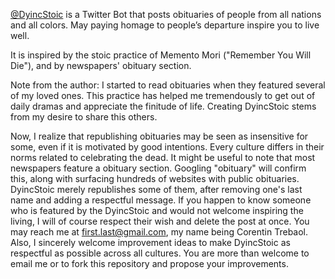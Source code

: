[@DyincStoic](https://twitter.com/DyingStoic) is a Twitter Bot that posts obituaries of people from all nations and all colors. May paying homage to people’s departure inspire you to live well.

It is inspired by the stoic practice of Memento Mori ("Remember You Will Die"), and by newspapers' obituary section.

Note from the author: I started to read obituaries when they featured several of my loved ones. This practice has helped me tremendously to get out of daily dramas and appreciate the finitude of life. Creating DyincStoic stems from my desire to share this others. 

Now, I realize that republishing obituaries may be seen as insensitive for some, even if it is motivated by good intentions. Every culture differs in their norms related to celebrating the dead. It might be useful to note that most newspapers feature a obituary section. Googling "obituary" will confirm this, along with surfacing hundreds of websites with public obituaries. DyincStoic merely republishes some of them, after removing one's last name and adding a respectful message. If you happen to know someone who is featured by the DyincStoic and would not welcome inspiring the living, I will of course respect their wish and delete the post at once. You may reach me at first.last@gmail.com, my name being Corentin Trebaol. Also, I sincerely welcome improvement ideas to make DyincStoic as respectful as possible across all cultures. You are more than welcome to email me or to fork this repository and propose your improvements.
